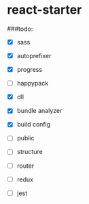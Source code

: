 # react-starter

###todo:

- [x] sass
- [x] autoprefixer
- [x] progress
- [ ] happypack
- [x] dll
- [x] bundle analyzer
- [x] build config
- [ ] public
- [ ] structure

- [ ] router
- [ ] redux
- [ ] jest
